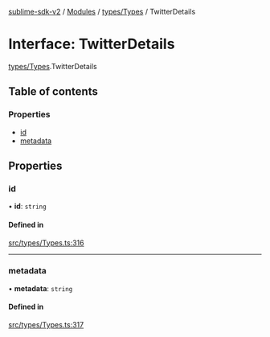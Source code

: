 [sublime-sdk-v2](../README.md) / [Modules](../modules.md) / [types/Types](../modules/types_Types.md) / TwitterDetails

# Interface: TwitterDetails

[types/Types](../modules/types_Types.md).TwitterDetails

## Table of contents

### Properties

- [id](types_Types.TwitterDetails.md#id)
- [metadata](types_Types.TwitterDetails.md#metadata)

## Properties

### id

• **id**: `string`

#### Defined in

[src/types/Types.ts:316](https://github.com/sublime-finance/sublime-sdk/blob/cbfce7e/src/types/Types.ts#L316)

___

### metadata

• **metadata**: `string`

#### Defined in

[src/types/Types.ts:317](https://github.com/sublime-finance/sublime-sdk/blob/cbfce7e/src/types/Types.ts#L317)
